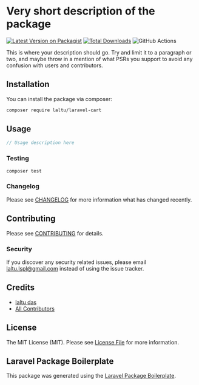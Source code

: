 # Very short description of the package

[![Latest Version on Packagist](https://img.shields.io/packagist/v/laltu/laravel-cart.svg?style=flat-square)](https://packagist.org/packages/laltu/laravel-cart)
[![Total Downloads](https://img.shields.io/packagist/dt/laltu/laravel-cart.svg?style=flat-square)](https://packagist.org/packages/laltu/laravel-cart)
![GitHub Actions](https://github.com/laltu/laravel-cart/actions/workflows/main.yml/badge.svg)

This is where your description should go. Try and limit it to a paragraph or two, and maybe throw in a mention of what PSRs you support to avoid any confusion with users and contributors.

## Installation

You can install the package via composer:

```bash
composer require laltu/laravel-cart
```

## Usage

```php
// Usage description here
```

### Testing

```bash
composer test
```

### Changelog

Please see [CHANGELOG](CHANGELOG.md) for more information what has changed recently.

## Contributing

Please see [CONTRIBUTING](CONTRIBUTING.md) for details.

### Security

If you discover any security related issues, please email laltu.lspl@gmail.com instead of using the issue tracker.

## Credits

-   [laltu das](https://github.com/laltu)
-   [All Contributors](../../contributors)

## License

The MIT License (MIT). Please see [License File](LICENSE.md) for more information.

## Laravel Package Boilerplate

This package was generated using the [Laravel Package Boilerplate](https://laravelpackageboilerplate.com).
